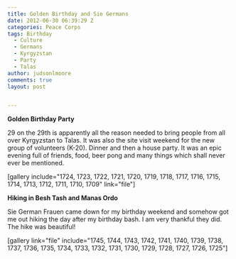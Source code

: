 ```yaml
---
title: Golden Birthday and Sie Germans
date: 2012-06-30 06:39:29 Z
categories: Peace Corps
tags: Birthday
  - Culture
  - Germans
  - Kyrgyzstan
  - Party
  - Talas
author: judsonlmoore
comments: true
layout: post


---
```


**Golden Birthday Party**

29 on the 29th is apparently all the reason needed to bring people from all over Kyrgyzstan to Talas. It was also the site visit weekend for the new group of volunteers (K-20). Dinner and then a house party. It was an epic evening full of friends, food, beer pong and many things which shall never ever be mentioned.

[gallery include="1724, 1723, 1722, 1721, 1720, 1719, 1718, 1717, 1716, 1715, 1714, 1713, 1712, 1711, 1710, 1709" link="file"]

**Hiking in Besh Tash and Manas Ordo**

Sie German Frauen came down for my birthday weekend and somehow got me out hiking the day after my birthday bash. I am very thankful they did. The hike was beautiful!

[gallery link="file" include="1745, 1744, 1743, 1742, 1741, 1740, 1739, 1738, 1737, 1736, 1735, 1734, 1733, 1732, 1731, 1730, 1729, 1728, 1727, 1726, 1725"]
